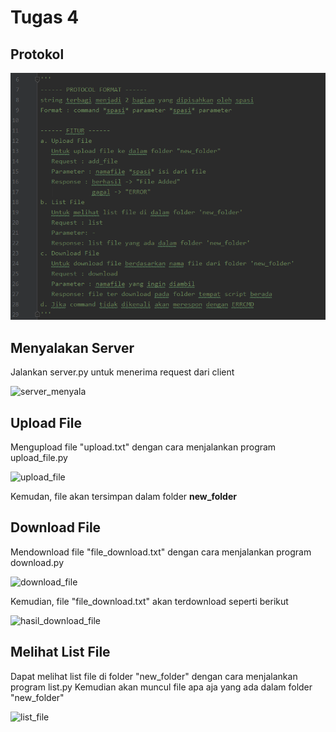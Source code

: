 <h1>Tugas 4</p>

<h2>Protokol</h2>

![Protokol Program](https://github.com/haritssm/progjar-b-its-2020/blob/master/Tugas%204/ss/Screenshot%20(131).png)

<h2>Menyalakan Server</h2>
Jalankan server.py untuk menerima request dari client

![server_menyala](https://user-images.githubusercontent.com/45732575/77444653-b308e400-6e1e-11ea-9512-68a4e05106a4.png)


<h2>Upload File</h2>

Mengupload file "upload.txt" dengan cara menjalankan program upload_file.py


![upload_file](https://user-images.githubusercontent.com/45732575/77445058-31658600-6e1f-11ea-8173-ef0f628e439a.png)

Kemudan, file akan tersimpan dalam folder <b>new_folder</b>

<h2>Download File</h2>

Mendownload file "file_download.txt" dengan cara menjalankan program download.py

![download_file](https://user-images.githubusercontent.com/45732575/77445285-78ec1200-6e1f-11ea-9f5b-3de4ad1079c1.png)

Kemudian, file "file_download.txt" akan terdownload seperti berikut

![hasil_download_file](https://user-images.githubusercontent.com/45732575/77445411-a638c000-6e1f-11ea-8606-b93af33056d2.png)

<h2>Melihat List File</h2>

Dapat melihat list file di folder "new_folder" dengan cara menjalankan program list.py
Kemudian akan muncul file apa aja yang ada dalam folder "new_folder"

![list_file](https://user-images.githubusercontent.com/45732575/77445641-e8620180-6e1f-11ea-978e-309d08b67029.png)


